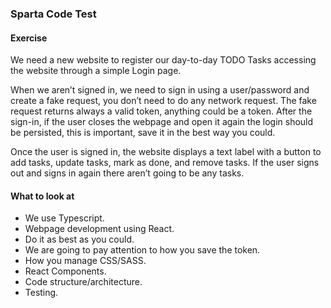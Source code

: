 ### Sparta Code Test

#### Exercise

We need a new website to register our day-to-day TODO Tasks accessing the website through a simple Login page.

When we aren’t signed in, we need to sign in using a user/password and create a fake request, you don’t need to do any network request. The fake request returns always a valid token, anything could be a token. After the sign-in, if the user closes the webpage and open it again the login should be persisted, this is important, save it in the best way you could.

Once the user is signed in, the website displays a text label with a button to add tasks, update tasks, mark as done, and remove tasks. If the user signs out and signs in again there aren’t going to be any tasks.

#### What to look at

- We use Typescript.
- Webpage development using React.
- Do it as best as you could.
- We are going to pay attention to how you save the token.
- How you manage CSS/SASS.
- React Components.
- Code structure/architecture.
- Testing.
